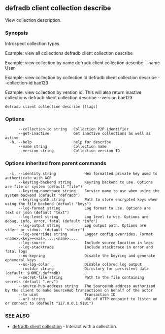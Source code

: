## defradb client collection describe

View collection description.

### Synopsis

Introspect collection types.

Example: view all collections
  defradb client collection describe
		
Example: view collection by name
  defradb client collection describe --name User
		
Example: view collection by collection id
  defradb client collection describe --collection-id bae123
		
Example: view collection by version id. This will also return inactive collections
  defradb client collection describe --version bae123
		

```
defradb client collection describe [flags]
```

### Options

```
      --collection-id string   Collection P2P identifier
      --get-inactive           Get inactive collections as well as active
  -h, --help                   help for describe
      --name string            Collection name
      --version string         Collection version ID
```

### Options inherited from parent commands

```
  -i, --identity string             Hex formatted private key used to authenticate with ACP
      --keyring-backend string      Keyring backend to use. Options are file or system (default "file")
      --keyring-namespace string    Service name to use when using the system backend (default "defradb")
      --keyring-path string         Path to store encrypted keys when using the file backend (default "keys")
      --log-format string           Log format to use. Options are text or json (default "text")
      --log-level string            Log level to use. Options are debug, info, error, fatal (default "info")
      --log-output string           Log output path. Options are stderr or stdout. (default "stderr")
      --log-overrides string        Logger config overrides. Format <name>,<key>=<val>,...;<name>,...
      --log-source                  Include source location in logs
      --log-stacktrace              Include stacktrace in error and fatal logs
      --no-keyring                  Disable the keyring and generate ephemeral keys
      --no-log-color                Disable colored log output
      --rootdir string              Directory for persistent data (default: $HOME/.defradb)
      --secret-file string          Path to the file containing secrets (default ".env")
      --source-hub-address string   The SourceHub address authorized by the client to make SourceHub transactions on behalf of the actor
      --tx uint                     Transaction ID
      --url string                  URL of HTTP endpoint to listen on or connect to (default "127.0.0.1:9181")
```

### SEE ALSO

* [defradb client collection](defradb_client_collection.md)	 - Interact with a collection.

